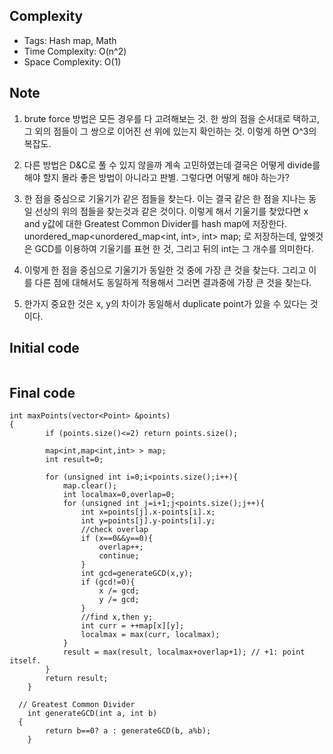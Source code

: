 ## Complexity
* Tags: Hash map, Math
* Time Complexity: O(n^2)
* Space Complexity: O(1)

## Note
1. brute force 방법은 모든 경우를 다 고려해보는 것. 한 쌍의 점을 순서대로 택하고, 그 외의 점들이 그 쌍으로 이어진 선 위에 있는지 확인하는 것. 이렇게 하면 O^3의 복잡도.

2. 다른 방법은 D&C로 풀 수 있지 않을까 계속 고민하였는데 결국은 어떻게 divide를 해야 할지 몰라 좋은 방법이 아니라고 판별. 그렇다면 어떻게 해야 하는가?

3. 한 점을 중심으로 기울기가 같은 점들을 찾는다. 이는 결국 같은 한 점을 지나는 동일 선상의 위의 점들을 찾는것과 같은 것이다. 이렇게 해서 기울기를 찾았다면 x and y값에 대한 Greatest Common Divider를 hash map에 저장한다. unordered_map<unordered_map<int, int>, int> map; 로 저장하는데, 앞엣것은 GCD를 이용하여 기울기를 표현 한 것, 그리고 뒤의 int는 그 개수를 의미한다.

4. 이렇게 한 점을 중심으로 기울기가 동일한 것 중에 가장 큰 것을 찾는다. 그리고 이를 다른 점에 대해서도 동일하게 적용해서 그러면 결과중에 가장 큰 것을 찾는다.

5. 한가지 중요한 것은 x, y의 차이가 동일해서 duplicate point가 있을 수 있다는 것이다. 

## Initial code
```

```

## Final code
```
int maxPoints(vector<Point> &points)
{
		if (points.size()<=2) return points.size();

		map<int,map<int,int> > map;
		int result=0;

		for (unsigned int i=0;i<points.size();i++){
			map.clear();
			int localmax=0,overlap=0;
			for (unsigned int j=i+1;j<points.size();j++){
				int x=points[j].x-points[i].x;
				int y=points[j].y-points[i].y;
				//check overlap
				if (x==0&&y==0){
					overlap++;
					continue;
				}
				int gcd=generateGCD(x,y);
				if (gcd!=0){
					x /= gcd;
					y /= gcd;
				}
				//find x,then y;
				int curr = ++map[x][y];
				localmax = max(curr, localmax);
			}
			result = max(result, localmax+overlap+1); // +1: point itself.
		}
		return result;
	}

  // Greatest Common Divider
	int generateGCD(int a, int b)
  {
		return b==0? a : generateGCD(b, a%b);
	}
```
